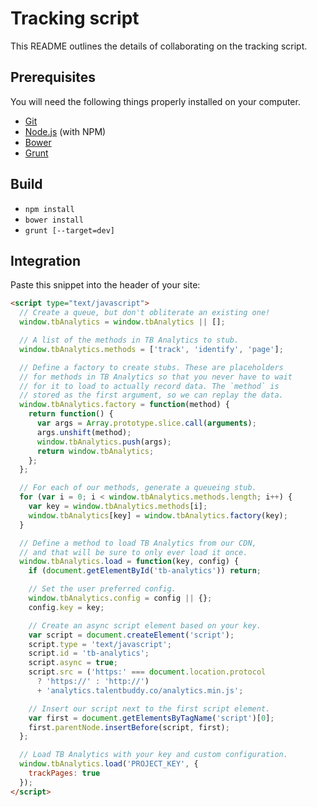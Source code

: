 # Tracking script

This README outlines the details of collaborating on the tracking script.

## Prerequisites

You will need the following things properly installed on your computer.

* [Git](http://git-scm.com/)
* [Node.js](http://nodejs.org/) (with NPM)
* [Bower](http://bower.io/)
* [Grunt](http://gruntjs.com/)

## Build

* `npm install`
* `bower install`
* `grunt [--target=dev]`

## Integration

Paste this snippet into the header of your site:

```html
<script type="text/javascript">
  // Create a queue, but don't obliterate an existing one!
  window.tbAnalytics = window.tbAnalytics || [];

  // A list of the methods in TB Analytics to stub.
  window.tbAnalytics.methods = ['track', 'identify', 'page'];

  // Define a factory to create stubs. These are placeholders
  // for methods in TB Analytics so that you never have to wait
  // for it to load to actually record data. The `method` is
  // stored as the first argument, so we can replay the data.
  window.tbAnalytics.factory = function(method) {
    return function() {
      var args = Array.prototype.slice.call(arguments);
      args.unshift(method);
      window.tbAnalytics.push(args);
      return window.tbAnalytics;
    };
  };

  // For each of our methods, generate a queueing stub.
  for (var i = 0; i < window.tbAnalytics.methods.length; i++) {
    var key = window.tbAnalytics.methods[i];
    window.tbAnalytics[key] = window.tbAnalytics.factory(key);
  }

  // Define a method to load TB Analytics from our CDN,
  // and that will be sure to only ever load it once.
  window.tbAnalytics.load = function(key, config) {
    if (document.getElementById('tb-analytics')) return;

    // Set the user preferred config.
    window.tbAnalytics.config = config || {};
    config.key = key;

    // Create an async script element based on your key.
    var script = document.createElement('script');
    script.type = 'text/javascript';
    script.id = 'tb-analytics';
    script.async = true;
    script.src = ('https:' === document.location.protocol
      ? 'https://' : 'http://')
      + 'analytics.talentbuddy.co/analytics.min.js';

    // Insert our script next to the first script element.
    var first = document.getElementsByTagName('script')[0];
    first.parentNode.insertBefore(script, first);
  };

  // Load TB Analytics with your key and custom configuration.
  window.tbAnalytics.load('PROJECT_KEY', {
    trackPages: true
  });
</script>
```
